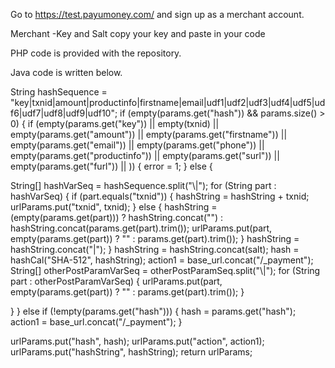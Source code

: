 Go to https://test.payumoney.com/ and sign up as a merchant account.

Merchant -Key and Salt copy your key and paste in your code

PHP code is provided with the repository.

Java code is written below.

String hashSequence = "key|txnid|amount|productinfo|firstname|email|udf1|udf2|udf3|udf4|udf5|udf6|udf7|udf8|udf9|udf10";
if (empty(params.get("hash")) &amp;&amp; params.size() &gt; 0) {
if (empty(params.get("key")) || empty(txnid) || empty(params.get("amount")) || empty(params.get("firstname")) || empty(params.get("email")) || empty(params.get("phone")) || empty(params.get("productinfo")) || empty(params.get("surl")) || empty(params.get("furl")) || )) {
error = 1;
} else {
 
String[] hashVarSeq = hashSequence.split("\\|");
for (String part : hashVarSeq) {
if (part.equals("txnid")) {
hashString = hashString + txnid;
urlParams.put("txnid", txnid);
} else {
hashString = (empty(params.get(part))) ? hashString.concat("") : hashString.concat(params.get(part).trim());
urlParams.put(part, empty(params.get(part)) ? "" : params.get(part).trim());
}
hashString = hashString.concat("|");
}
hashString = hashString.concat(salt);
hash = hashCal("SHA-512", hashString);
action1 = base_url.concat("/_payment");
String[] otherPostParamVarSeq = otherPostParamSeq.split("\\|");
for (String part : otherPostParamVarSeq) {
urlParams.put(part, empty(params.get(part)) ? "" : params.get(part).trim());
}
 
}
} else if (!empty(params.get("hash"))) {
hash = params.get("hash");
action1 = base_url.concat("/_payment");
}
 
urlParams.put("hash", hash);
urlParams.put("action", action1);
urlParams.put("hashString", hashString);
return urlParams;
